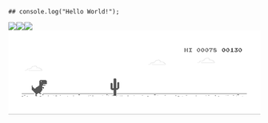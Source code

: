 <!--
**SneakySensei/SneakySensei** is a ✨ _special_ ✨ repository because its `README.md` (this file) appears on your GitHub profile.

Here are some ideas to get you started:

- 🔭 I’m currently working on ...
- 🌱 I’m currently learning ...
- 👯 I’m looking to collaborate on ...
- 🤔 I’m looking for help with ...
- 💬 Ask me about ...
- 📫 How to reach me: ...
- 😄 Pronouns: ...
- ⚡ Fun fact: ...
-->

```
## console.log("Hello World!");
```
<p valign="middle">
  <img align="left" src="https://github-readme-stats.vercel.app/api/top-langs/?username=sneakysensei&theme=material-palenight&layout=compact&langs_count=10&custom_title=%23%20Most%20Used%20Languages%20%F0%9F%91%A8%F0%9F%8F%BD%E2%80%8D%F0%9F%92%BB&card_width=445" />
</p>
<p valign="middle" >
  <img align="left" src="https://github-readme-stats.vercel.app/api?username=sneakysensei&show_icons=true&line_height=24&theme=material-palenight&count_private=true&include_all_commits=true&custom_title=%23%20GitHub%20Stats%20%E2%9C%85" />
</p>
<p valign="middle">
  <img align="left" src="https://github-readme-stats.vercel.app/api/wakatime?username=SneakySensei&theme=material-palenight&card_width=445&custom_title=%23%20Wakatime%20Weekly%20Stats%20📊" />
</p>

<img src="https://raw.githubusercontent.com/SneakySensei/SneakySensei/master/dino.gif" />
